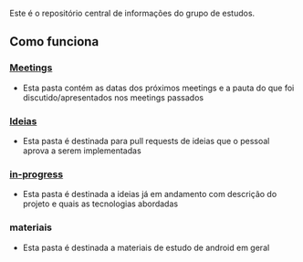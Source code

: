 Este é o repositório central de informações do grupo de estudos.

## Como funciona

### [Meetings](/meetings)
- Esta pasta contém as datas dos próximos meetings e a pauta do que foi discutido/apresentados nos meetings passados
### [Ideias](/ideias)
- Esta pasta é destinada para pull requests de ideias que o pessoal aprova a serem implementadas
### [in-progress](/in-progress)
- Esta pasta é destinada a ideias já em andamento com descrição do projeto e quais as tecnologias abordadas
### materiais
- Esta pasta é destinada a materiais de estudo de android em geral

